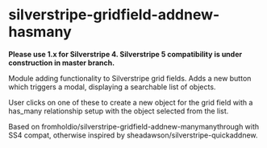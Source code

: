 # silverstripe-gridfield-addnew-hasmany

**Please use 1.x for Silverstripe 4. Silverstripe 5 compatibility is under construction in master branch.**

Module adding functionality to Silverstripe grid fields. Adds a new button which triggers a modal, displaying a searchable list of objects. 

User clicks on one of these to create a new object for the grid field with a has_many relationship setup with the object selected from the list.

Based on fromholdio/silverstripe-gridfield-addnew-manymanythrough with SS4 compat, otherwise inspired by sheadawson/silverstripe-quickaddnew.
